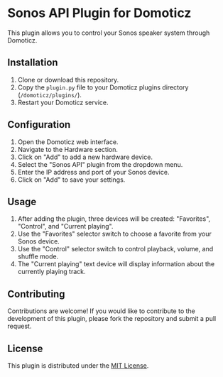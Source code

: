 # Sonos API Plugin for Domoticz

This plugin allows you to control your Sonos speaker system through Domoticz.

## Installation

1. Clone or download this repository.
2. Copy the `plugin.py` file to your Domoticz plugins directory (`/domoticz/plugins/`).
3. Restart your Domoticz service.

## Configuration

1. Open the Domoticz web interface.
2. Navigate to the Hardware section.
3. Click on "Add" to add a new hardware device.
4. Select the "Sonos API" plugin from the dropdown menu.
5. Enter the IP address and port of your Sonos device.
6. Click on "Add" to save your settings.

## Usage

1. After adding the plugin, three devices will be created: "Favorites", "Control", and "Current playing".
2. Use the "Favorites" selector switch to choose a favorite from your Sonos device.
3. Use the "Control" selector switch to control playback, volume, and shuffle mode.
4. The "Current playing" text device will display information about the currently playing track.

## Contributing

Contributions are welcome! If you would like to contribute to the development of this plugin, please fork the repository and submit a pull request.

## License

This plugin is distributed under the [MIT License](https://opensource.org/licenses/MIT).
